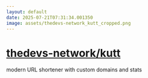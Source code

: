 ```yaml
---
layout: default
date: 2025-07-21T07:31:34.001350
image: assets/thedevs-network_kutt_cropped.png
---
```


# [thedevs-network/kutt](https://github.com/thedevs-network/kutt)

modern URL shortener with custom domains and stats
